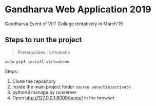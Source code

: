 # Gandharva Web Application 2019
Gandharva Event of VIIT College tentatively in March'19

## Steps to run the project

> Prerequisites : virtualenv

```sudo pip3 install virtualenv```

Steps :
1) Clone the repository
2) Inside the main project folder
```source venv/bin/activate```
3) python3 manage.py runserver
4) Open http://127.0.0.1:8000/home/ in the browser.
